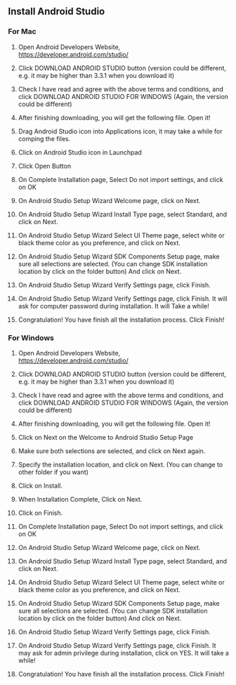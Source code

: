 ## Install Android Studio



### For Mac



1. Open Android Developers Website, https://developer.android.com/studio/
2. Click DOWNLOAD ANDROID STUDIO button (version could be different, e.g. it may be higher than 3.3.1 when you download it)





3. Check I have read and agree with the above terms and conditions, and click DOWNLOAD ANDROID STUDIO FOR WINDOWS (Again, the version could be different)





4.  After finishing downloading, you will get the following file. Open it!





5. Drag Android Studio icon into Applications icon, it may take a while for comping the files.







6. Click on Android Studio icon in Launchpad





7. Click Open Button





8. On Complete Installation page, Select Do not import settings, and click on OK





9. On Android Studio Setup Wizard Welcome page, click on Next.





10. On Android Studio Setup Wizard Install Type page, select Standard, and click on Next.





11. On Android Studio Setup Wizard Select UI Theme page, select white or black theme color as you preference, and click on Next.





12. On Android Studio Setup Wizard SDK Components Setup page, make sure all selections are selected. (You can change SDK installation location by click on the folder button) And click on Next.





13. On Android Studio Setup Wizard Verify Settings page, click Finish.





14. On Android Studio Setup Wizard Verify Settings page, click Finish. It will ask for computer password during installation. It will Take a while!





15. Congratulation! You have finish all the installation process. Click Finish!







### For Windows



1. Open Android Developers Website, https://developer.android.com/studio/

2. Click DOWNLOAD ANDROID STUDIO button (version could be different, e.g. it may be higher than 3.3.1 when you download it)



3. Check I have read and agree with the above terms and conditions, and click DOWNLOAD ANDROID STUDIO FOR WINDOWS (Again, the version could be different)







4. After finishing downloading, you will get the following file. Open it!





5. Click on Next on the Welcome to Android Studio Setup Page





6. Make sure both selections are selected, and click on Next again.





7. Specify the installation location, and click on Next. (You can change to other folder if you want)





8. Click on Install.





9. When Installation Complete, Click on Next.





10. Click on Finish.





11. On Complete Installation page, Select Do not import settings, and click on OK





12. On Android Studio Setup Wizard Welcome page, click on Next.





13. On Android Studio Setup Wizard Install Type page, select Standard, and click on Next.





14. On Android Studio Setup Wizard Select UI Theme page, select white or black theme color as you preference, and click on Next.





15. On Android Studio Setup Wizard SDK Components Setup page, make sure all selections are selected. (You can change SDK installation location by click on the folder button) And click on Next.





16. On Android Studio Setup Wizard Verify Settings page, click Finish.





17. On Android Studio Setup Wizard Verify Settings page, click Finish. It may ask for admin privilege during installation, click on YES. It will take a while!





18. Congratulation! You have finish all the installation process. Click Finish!